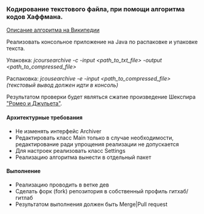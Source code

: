 ### Кодирование текстового файла, при помощи алгоритма кодов Хаффмана.

[Описание алгоритма на Википедии](https://ru.wikipedia.org/wiki/%D0%9A%D0%BE%D0%B4_%D0%A5%D0%B0%D1%84%D1%84%D0%BC%D0%B0%D0%BD%D0%B0)

Реализовать консольное приложение на Java по распаковке и упаковке текста. 

Упаковка: _jcoursearchive -c -input <path_to_txt_file> -output <path_to_compressed_file>_

Распаковка: _jcousearchive -e -input <path_to_compressed_file> (текстовый вывод должен идти в консоль)_

Результатом проверки будет являться сжатие произведение Шекспира ["Ромео и Джульета"](./docs/romeo-and-juliet_Shakespeare.txt).

#### Архитектурные требования

- Не изменять интерфейс Archiver
- Редактировать класс Main только в случае необходимости, редактирование ради упрощения реализации не допускается
- Для настроек реализовать класс Settings
- Реализацию алгоритма вынести в отдельный пакет

#### Выполнение 

- Реализацию проводить в ветке дев
- Сделать форк (fork) репозитория в собственный профиль гитхаб/гитлаб
- Результатом выполнения должен быть Merge|Pull request